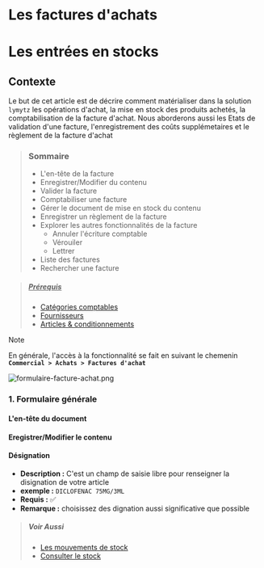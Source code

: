 # Les factures d'achats

# Les entrées en stocks

## Contexte

Le but de cet article est de décrire comment matérialiser dans la solution `lymytz` les opérations d'achat, la mise en stock des produits achetés, la comptabilisation de la facture d'achat. Nous aborderons aussi les Etats de validation d'une facture, l'enregistrement des coûts supplémetaires et le règlement de la facture d'achat

> ### Sommaire
>
> - L'en-tête de la facture
> - Enregistrer/Modifier du contenu
> - Valider la facture
> - Comptabiliser une facture
> - Gérer le document de mise en stock du contenu
> - Enregistrer un règlement de la facture
> - Explorer les autres fonctionnalités de la facture
>   - Annuler l'écriture comptable
>   - Vérouiler
>   - Lettrer
> - Liste des factures
> - Rechercher une facture

> ##### <u>Prérequis</u>
>
> - [Catégories comptables](./../../donnee-de-base/com/categories-comptable.md)
> - [Fournisseurs](./../../donnee-de-base/fournisseur.md)
> - [Articles & conditionnements](./../../donnee-de-base/articles.md)

> [!NOTE]  
> En générale, l'accès à la fonctionnalité se fait en suivant le chemenin **`Commercial > Achats > Factures d'achat`**

![formulaire-facture-achat.png](https://i.postimg.cc/v8jyd8Ks/formulaire-facture-achat.png)

### 1. Formulaire générale

#### L'en-tête du document

#### Eregistrer/Modifier le contenu

#### **Désignation**

- **Description :** C'est un champ de saisie libre pour renseigner la disignation de votre article
- **exemple :** `DICLOFENAC 75MG/3ML`
- **Requis :** ✅
- **Remarque :** choisissez des dignation aussi significative que possible

> ##### Voir Aussi
>
> - [Les mouvements de stock](./../stocks/mouvement-de-stocks.md)
> - [Consulter le stock](./../stocks/consulter-les-stocks.md)
